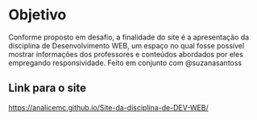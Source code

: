 # Objetivo
Conforme proposto em desafio, a finalidade do site é a apresentação da disciplina de Desenvolvimento WEB, um espaço no qual fosse possível mostrar informações dos professores e conteúdos abordados por eles empregando responsividade. Feito em conjunto com @suzanasantoss 
## Link para o site
https://analicemc.github.io/Site-da-disciplina-de-DEV-WEB/
